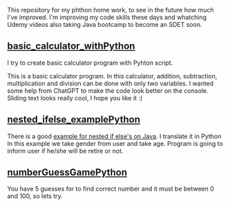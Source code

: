This repository for my phthon home work, to see in the future how much I've improved.
I'm improving my code skills these days and whatching Udemy videos also taking Java bootcamp to become an SDET soon. 

## <a href="https://github.com/quatronostro/Python_homework/tree/main/basic_calculator">basic_calculator_withPython</a>
I try to create basic calculator program with Pyhton script.

This is a basic calculator program. In this calculator, addition, subtraction, multiplication and division can be done with only two variables. I wanted some help from ChatGPT to make the code look better on the console. Sliding text looks really cool, I hope you like it :)

## <a href="https://github.com/quatronostro/Python_homework/tree/main/nested_ifelse_example">nested_ifelse_examplePython</a>

There is a good <a href= "https://github.com/quatronostro/Java_homework/blob/main/myHomepractise/src/H01_home_practise/nested_ifElse.java">example for nested if else's on Java</a>. I translate it in Python In this example we take gender from user and take age. Program is going to inform user if he/she will be retire or not. 


## <a href="https://github.com/quatronostro/Python_homework/tree/main/NumberGuessGame">numberGuessGamePython</a>

You have 5 guesses for to find correct number and it must be between 0 and 100, so lets try.
